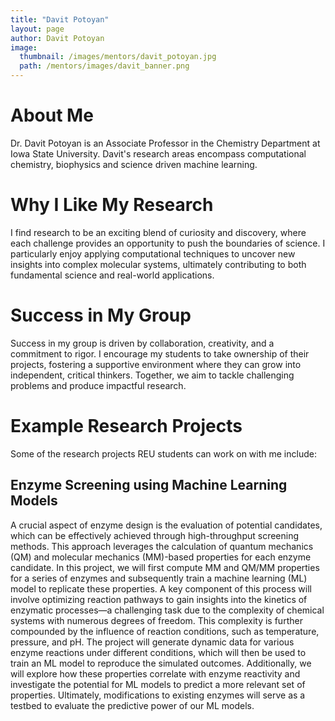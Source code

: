 ```yaml
---
title: "Davit Potoyan"
layout: page
author: Davit Potoyan
image:
  thumbnail: /images/mentors/davit_potoyan.jpg
  path: /mentors/images/davit_banner.png
---
```


# About Me

Dr. Davit Potoyan is an Associate Professor in the Chemistry Department at Iowa
State University. Davit's research areas encompass computational chemistry,
biophysics and science driven machine learning.

# Why I Like My Research

I find research to be an exciting blend of curiosity and discovery, where each
challenge provides an opportunity to push the boundaries of science. I
particularly enjoy applying computational techniques to uncover new insights
into complex molecular systems, ultimately contributing to both fundamental
science and real-world applications.

# Success in My Group

Success in my group is driven by collaboration, creativity, and a commitment to
rigor. I encourage my students to take ownership of their projects, fostering a
supportive environment where they can grow into independent, critical thinkers.
Together, we aim to tackle challenging problems and produce impactful research.

# Example Research Projects

Some of the research projects REU students can work on with me include:

## Enzyme Screening using Machine Learning Models

A crucial aspect of enzyme design is the evaluation of potential candidates,
which can be effectively achieved through high-throughput screening methods.
This approach leverages the calculation of quantum mechanics (QM) and molecular
mechanics (MM)-based properties for each enzyme candidate. In this project, we
will first compute MM and QM/MM properties for a series of enzymes and
subsequently train a machine learning (ML) model to replicate these properties.
A key component of this process will involve optimizing reaction pathways to
gain insights into the kinetics of enzymatic processes—a challenging task due to
the complexity of chemical systems with numerous degrees of freedom. This
complexity is further compounded by the influence of reaction conditions, such
as temperature, pressure, and pH. The project will generate dynamic data for
various enzyme reactions under different conditions, which will then be used to
train an ML model to reproduce the simulated outcomes. Additionally, we will
explore how these properties correlate with enzyme reactivity and investigate
the potential for ML models to predict a more relevant set of properties.
Ultimately, modifications to existing enzymes will serve as a testbed to
evaluate the predictive power of our ML models.
